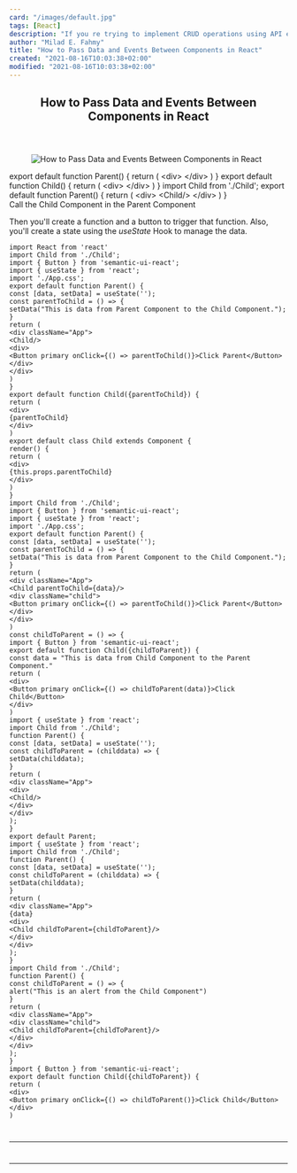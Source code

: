 ```yaml
---
card: "/images/default.jpg"
tags: [React]
description: "If you re trying to implement CRUD operations using API endpo"
author: "Milad E. Fahmy"
title: "How to Pass Data and Events Between Components in React"
created: "2021-08-16T10:03:38+02:00"
modified: "2021-08-16T10:03:38+02:00"
---
```

<div class="site-wrapper">
<main id="site-main" class="site-main outer">
<div class="inner">
<article class="post-full post tag-react tag-web-development tag-components tag-crud ">
<header class="post-full-header">
<h1 class="post-full-title">How to Pass Data and Events Between Components in React</h1>
</header>
<figure class="post-full-image">
<picture>
<source media="(max-width: 700px)" sizes="1px" srcset="data:image/gif;base64,R0lGODlhAQABAIAAAAAAAP///yH5BAEAAAAALAAAAAABAAEAAAIBRAA7 1w">
<source media="(min-width: 701px)" sizes="(max-width: 800px) 400px,
(max-width: 1170px) 700px,
1400px" srcset="/news/content/images/size/w300/2021/05/Colorful-Animal-Crossing-Icons-Icon-Set-2.png 300w,
/news/content/images/size/w600/2021/05/Colorful-Animal-Crossing-Icons-Icon-Set-2.png 600w,
/news/content/images/size/w1000/2021/05/Colorful-Animal-Crossing-Icons-Icon-Set-2.png 1000w,
/news/content/images/size/w2000/2021/05/Colorful-Animal-Crossing-Icons-Icon-Set-2.png 2000w">
<img onerror="this.style.display='none'" src="/news/content/images/size/w2000/2021/05/Colorful-Animal-Crossing-Icons-Icon-Set-2.png" alt="How to Pass Data and Events Between Components in React">
</picture>
</figure>
<section class="post-full-content">
<div class="post-content">
export default function Parent() {
return (
&lt;div&gt;
&lt;/div&gt;
)
}
export default function Child() {
return (
&lt;div&gt;
&lt;/div&gt;
)
}
import Child from './Child';
export default function Parent() {
return (
&lt;div&gt;
&lt;Child/&gt;
&lt;/div&gt;
)
}</code></pre><figcaption>Call the Child Component in the Parent Component</figcaption></figure><p>Then you'll create a function and a button to trigger that function. Also, you'll create a state using the <em>useState </em>Hook to manage the data.</p><pre><code>import React from 'react'
import Child from './Child';
import { Button } from 'semantic-ui-react';
import { useState } from 'react';
import './App.css';
export default function Parent() {
const [data, setData] = useState('');
const parentToChild = () =&gt; {
setData("This is data from Parent Component to the Child Component.");
}
return (
&lt;div className="App"&gt;
&lt;Child/&gt;
&lt;div&gt;
&lt;Button primary onClick={() =&gt; parentToChild()}&gt;Click Parent&lt;/Button&gt;
&lt;/div&gt;
&lt;/div&gt;
)
}
export default function Child({parentToChild}) {
return (
&lt;div&gt;
{parentToChild}
&lt;/div&gt;
)
export default class Child extends Component {
render() {
return (
&lt;div&gt;
{this.props.parentToChild}
&lt;/div&gt;
)
}
import Child from './Child';
import { Button } from 'semantic-ui-react';
import { useState } from 'react';
import './App.css';
export default function Parent() {
const [data, setData] = useState('');
const parentToChild = () =&gt; {
setData("This is data from Parent Component to the Child Component.");
}
return (
&lt;div className="App"&gt;
&lt;Child parentToChild={data}/&gt;
&lt;div className="child"&gt;
&lt;Button primary onClick={() =&gt; parentToChild()}&gt;Click Parent&lt;/Button&gt;
&lt;/div&gt;
&lt;/div&gt;
)
const childToParent = () =&gt; {
import { Button } from 'semantic-ui-react';
export default function Child({childToParent}) {
const data = "This is data from Child Component to the Parent Component."
return (
&lt;div&gt;
&lt;Button primary onClick={() =&gt; childToParent(data)}&gt;Click Child&lt;/Button&gt;
&lt;/div&gt;
)
import { useState } from 'react';
import Child from './Child';
function Parent() {
const [data, setData] = useState('');
const childToParent = (childdata) =&gt; {
setData(childdata);
}
return (
&lt;div className="App"&gt;
&lt;div&gt;
&lt;Child/&gt;
&lt;/div&gt;
&lt;/div&gt;
);
}
export default Parent;
import { useState } from 'react';
import Child from './Child';
function Parent() {
const [data, setData] = useState('');
const childToParent = (childdata) =&gt; {
setData(childdata);
}
return (
&lt;div className="App"&gt;
{data}
&lt;div&gt;
&lt;Child childToParent={childToParent}/&gt;
&lt;/div&gt;
&lt;/div&gt;
);
}
import Child from './Child';
function Parent() {
const childToParent = () =&gt; {
alert("This is an alert from the Child Component")
}
return (
&lt;div className="App"&gt;
&lt;div className="child"&gt;
&lt;Child childToParent={childToParent}/&gt;
&lt;/div&gt;
&lt;/div&gt;
);
}
import { Button } from 'semantic-ui-react';
export default function Child({childToParent}) {
return (
&lt;div&gt;
&lt;Button primary onClick={() =&gt; childToParent()}&gt;Click Child&lt;/Button&gt;
&lt;/div&gt;
)
</div>
<hr>
<hr>
</section>
</article>
</div>
</main>
</div>
<!-- Google Tag Manager (noscript) -->
<!-- End Google Tag Manager (noscript) -->
